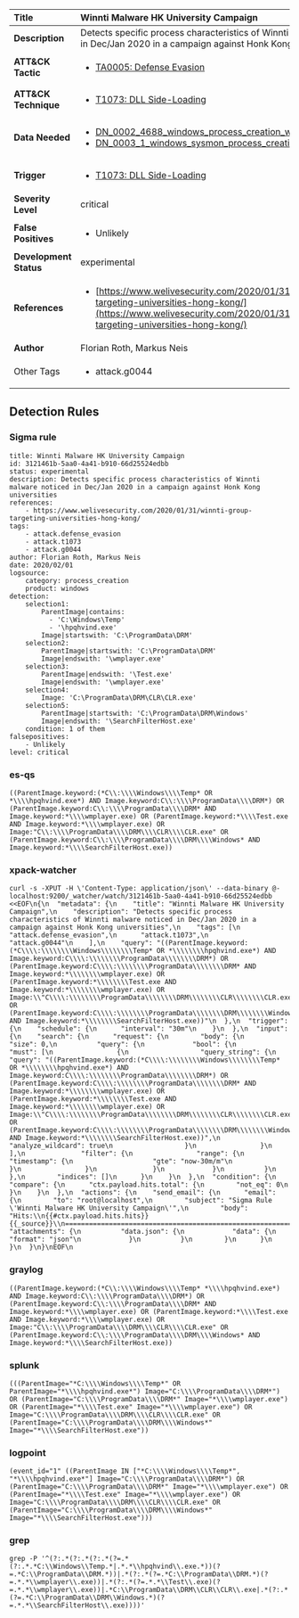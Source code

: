 | Title                    | Winnti Malware HK University Campaign       |
|:-------------------------|:------------------|
| **Description**          | Detects specific process characteristics of Winnti malware noticed in Dec/Jan 2020 in a campaign against Honk Kong universities |
| **ATT&amp;CK Tactic**    |  <ul><li>[TA0005: Defense Evasion](https://attack.mitre.org/tactics/TA0005)</li></ul>  |
| **ATT&amp;CK Technique** | <ul><li>[T1073: DLL Side-Loading](https://attack.mitre.org/techniques/T1073)</li></ul>  |
| **Data Needed**          | <ul><li>[DN_0002_4688_windows_process_creation_with_commandline](../Data_Needed/DN_0002_4688_windows_process_creation_with_commandline.md)</li><li>[DN_0003_1_windows_sysmon_process_creation](../Data_Needed/DN_0003_1_windows_sysmon_process_creation.md)</li></ul>  |
| **Trigger**              | <ul><li>[T1073: DLL Side-Loading](../Triggers/T1073.md)</li></ul>  |
| **Severity Level**       | critical |
| **False Positives**      | <ul><li>Unlikely</li></ul>  |
| **Development Status**   | experimental |
| **References**           | <ul><li>[https://www.welivesecurity.com/2020/01/31/winnti-group-targeting-universities-hong-kong/](https://www.welivesecurity.com/2020/01/31/winnti-group-targeting-universities-hong-kong/)</li></ul>  |
| **Author**               | Florian Roth, Markus Neis |
| Other Tags           | <ul><li>attack.g0044</li></ul> | 

## Detection Rules

### Sigma rule

```
title: Winnti Malware HK University Campaign
id: 3121461b-5aa0-4a41-b910-66d25524edbb
status: experimental
description: Detects specific process characteristics of Winnti malware noticed in Dec/Jan 2020 in a campaign against Honk Kong universities
references:
    - https://www.welivesecurity.com/2020/01/31/winnti-group-targeting-universities-hong-kong/
tags:
    - attack.defense_evasion
    - attack.t1073
    - attack.g0044
author: Florian Roth, Markus Neis
date: 2020/02/01
logsource:
    category: process_creation
    product: windows
detection:
    selection1:
        ParentImage|contains: 
          - 'C:\Windows\Temp'
          - '\hpqhvind.exe'
        Image|startswith: 'C:\ProgramData\DRM'
    selection2:
        ParentImage|startswith: 'C:\ProgramData\DRM'
        Image|endswith: '\wmplayer.exe'
    selection3:
        ParentImage|endswith: '\Test.exe'
        Image|endswith: '\wmplayer.exe'
    selection4:
        Image: 'C:\ProgramData\DRM\CLR\CLR.exe'
    selection5:
        ParentImage|startswith: 'C:\ProgramData\DRM\Windows'
        Image|endswith: '\SearchFilterHost.exe'
    condition: 1 of them
falsepositives:
    - Unlikely
level: critical

```





### es-qs
    
```
((ParentImage.keyword:(*C\\:\\\\Windows\\\\Temp* OR *\\\\hpqhvind.exe*) AND Image.keyword:C\\:\\\\ProgramData\\\\DRM*) OR (ParentImage.keyword:C\\:\\\\ProgramData\\\\DRM* AND Image.keyword:*\\\\wmplayer.exe) OR (ParentImage.keyword:*\\\\Test.exe AND Image.keyword:*\\\\wmplayer.exe) OR Image:"C\\:\\\\ProgramData\\\\DRM\\\\CLR\\\\CLR.exe" OR (ParentImage.keyword:C\\:\\\\ProgramData\\\\DRM\\\\Windows* AND Image.keyword:*\\\\SearchFilterHost.exe))
```


### xpack-watcher
    
```
curl -s -XPUT -H \'Content-Type: application/json\' --data-binary @- localhost:9200/_watcher/watch/3121461b-5aa0-4a41-b910-66d25524edbb <<EOF\n{\n  "metadata": {\n    "title": "Winnti Malware HK University Campaign",\n    "description": "Detects specific process characteristics of Winnti malware noticed in Dec/Jan 2020 in a campaign against Honk Kong universities",\n    "tags": [\n      "attack.defense_evasion",\n      "attack.t1073",\n      "attack.g0044"\n    ],\n    "query": "((ParentImage.keyword:(*C\\\\:\\\\\\\\Windows\\\\\\\\Temp* OR *\\\\\\\\hpqhvind.exe*) AND Image.keyword:C\\\\:\\\\\\\\ProgramData\\\\\\\\DRM*) OR (ParentImage.keyword:C\\\\:\\\\\\\\ProgramData\\\\\\\\DRM* AND Image.keyword:*\\\\\\\\wmplayer.exe) OR (ParentImage.keyword:*\\\\\\\\Test.exe AND Image.keyword:*\\\\\\\\wmplayer.exe) OR Image:\\"C\\\\:\\\\\\\\ProgramData\\\\\\\\DRM\\\\\\\\CLR\\\\\\\\CLR.exe\\" OR (ParentImage.keyword:C\\\\:\\\\\\\\ProgramData\\\\\\\\DRM\\\\\\\\Windows* AND Image.keyword:*\\\\\\\\SearchFilterHost.exe))"\n  },\n  "trigger": {\n    "schedule": {\n      "interval": "30m"\n    }\n  },\n  "input": {\n    "search": {\n      "request": {\n        "body": {\n          "size": 0,\n          "query": {\n            "bool": {\n              "must": [\n                {\n                  "query_string": {\n                    "query": "((ParentImage.keyword:(*C\\\\:\\\\\\\\Windows\\\\\\\\Temp* OR *\\\\\\\\hpqhvind.exe*) AND Image.keyword:C\\\\:\\\\\\\\ProgramData\\\\\\\\DRM*) OR (ParentImage.keyword:C\\\\:\\\\\\\\ProgramData\\\\\\\\DRM* AND Image.keyword:*\\\\\\\\wmplayer.exe) OR (ParentImage.keyword:*\\\\\\\\Test.exe AND Image.keyword:*\\\\\\\\wmplayer.exe) OR Image:\\"C\\\\:\\\\\\\\ProgramData\\\\\\\\DRM\\\\\\\\CLR\\\\\\\\CLR.exe\\" OR (ParentImage.keyword:C\\\\:\\\\\\\\ProgramData\\\\\\\\DRM\\\\\\\\Windows* AND Image.keyword:*\\\\\\\\SearchFilterHost.exe))",\n                    "analyze_wildcard": true\n                  }\n                }\n              ],\n              "filter": {\n                "range": {\n                  "timestamp": {\n                    "gte": "now-30m/m"\n                  }\n                }\n              }\n            }\n          }\n        },\n        "indices": []\n      }\n    }\n  },\n  "condition": {\n    "compare": {\n      "ctx.payload.hits.total": {\n        "not_eq": 0\n      }\n    }\n  },\n  "actions": {\n    "send_email": {\n      "email": {\n        "to": "root@localhost",\n        "subject": "Sigma Rule \'Winnti Malware HK University Campaign\'",\n        "body": "Hits:\\n{{#ctx.payload.hits.hits}}{{_source}}\\n================================================================================\\n{{/ctx.payload.hits.hits}}",\n        "attachments": {\n          "data.json": {\n            "data": {\n              "format": "json"\n            }\n          }\n        }\n      }\n    }\n  }\n}\nEOF\n
```


### graylog
    
```
((ParentImage.keyword:(*C\\:\\\\Windows\\\\Temp* *\\\\hpqhvind.exe*) AND Image.keyword:C\\:\\\\ProgramData\\\\DRM*) OR (ParentImage.keyword:C\\:\\\\ProgramData\\\\DRM* AND Image.keyword:*\\\\wmplayer.exe) OR (ParentImage.keyword:*\\\\Test.exe AND Image.keyword:*\\\\wmplayer.exe) OR Image:"C\\:\\\\ProgramData\\\\DRM\\\\CLR\\\\CLR.exe" OR (ParentImage.keyword:C\\:\\\\ProgramData\\\\DRM\\\\Windows* AND Image.keyword:*\\\\SearchFilterHost.exe))
```


### splunk
    
```
(((ParentImage="*C:\\\\Windows\\\\Temp*" OR ParentImage="*\\\\hpqhvind.exe*") Image="C:\\\\ProgramData\\\\DRM*") OR (ParentImage="C:\\\\ProgramData\\\\DRM*" Image="*\\\\wmplayer.exe") OR (ParentImage="*\\\\Test.exe" Image="*\\\\wmplayer.exe") OR Image="C:\\\\ProgramData\\\\DRM\\\\CLR\\\\CLR.exe" OR (ParentImage="C:\\\\ProgramData\\\\DRM\\\\Windows*" Image="*\\\\SearchFilterHost.exe"))
```


### logpoint
    
```
(event_id="1" ((ParentImage IN ["*C:\\\\Windows\\\\Temp*", "*\\\\hpqhvind.exe*"] Image="C:\\\\ProgramData\\\\DRM*") OR (ParentImage="C:\\\\ProgramData\\\\DRM*" Image="*\\\\wmplayer.exe") OR (ParentImage="*\\\\Test.exe" Image="*\\\\wmplayer.exe") OR Image="C:\\\\ProgramData\\\\DRM\\\\CLR\\\\CLR.exe" OR (ParentImage="C:\\\\ProgramData\\\\DRM\\\\Windows*" Image="*\\\\SearchFilterHost.exe")))
```


### grep
    
```
grep -P '^(?:.*(?:.*(?:.*(?=.*(?:.*.*C:\\Windows\\Temp.*|.*.*\\hpqhvind\\.exe.*))(?=.*C:\\ProgramData\\DRM.*))|.*(?:.*(?=.*C:\\ProgramData\\DRM.*)(?=.*.*\\wmplayer\\.exe))|.*(?:.*(?=.*.*\\Test\\.exe)(?=.*.*\\wmplayer\\.exe))|.*C:\\ProgramData\\DRM\\CLR\\CLR\\.exe|.*(?:.*(?=.*C:\\ProgramData\\DRM\\Windows.*)(?=.*.*\\SearchFilterHost\\.exe))))'
```




